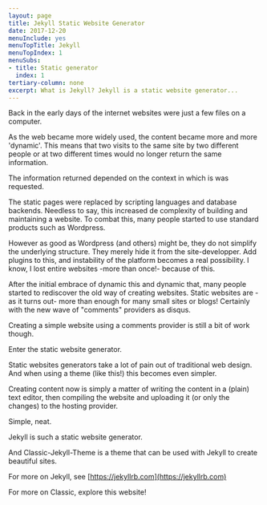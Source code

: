 ```yaml
---
layout: page
title: Jekyll Static Website Generator
date: 2017-12-20
menuInclude: yes
menuTopTitle: Jekyll
menuTopIndex: 1
menuSubs:
- title: Static generator
  index: 1
tertiary-column: none
excerpt: What is Jekyll? Jekyll is a static website generator...
---
```

Back in the early days of the internet websites were just a few files on a computer.

As the web became more widely used, the content became more and more 'dynamic'. This means that two visits to the same site by two different people or at two different times would no longer return the same information.

The information returned depended on the context in which is was requested.

The static pages were replaced by scripting languages and database backends. Needless to say, this increased de complexity of building and maintaining a website. To combat this, many people started to use standard products such as Wordpress.

However as good as Wordpress (and others) might be, they do not simplify the underlying structure. They merely hide it from the site-developper. Add plugins to this, and instability of the platform becomes a real possibility. I know, I lost entire websites -more than once!- because of this.

After the initial embrace of dynamic this and dynamic that, many people started to rediscover the old way of creating websites. Static websites are -as it turns out- more than enough for many small sites or blogs! Certainly with the new wave of "comments" providers as disqus.

Creating a simple website using a comments provider is still a bit of work though.

Enter the static website generator.

Static websites generators take a lot of pain out of traditional web design. And when using a theme (like this!) this becomes even simpler.

Creating content now is simply a matter of writing the content in a (plain) text editor, then compiling the website and uploading it (or only the changes) to the hosting provider.

Simple, neat.

Jekyll is such a static website generator.

And Classic-Jekyll-Theme is a theme that can be used with Jekyll to create beautiful sites.

For more on Jekyll, see [https://jekyllrb.com](https://jekyllrb.com)

For more on Classic, explore this website!